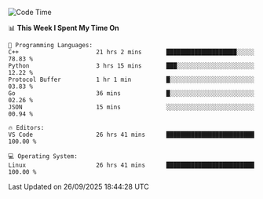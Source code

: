 
<!--START_SECTION:waka-->
![Code Time](http://img.shields.io/badge/Code%20Time-3%2C868%20hrs%2059%20mins-blue)

📊 **This Week I Spent My Time On** 

```text
💬 Programming Languages: 
C++                      21 hrs 2 mins       ████████████████████░░░░░   78.83 % 
Python                   3 hrs 15 mins       ███░░░░░░░░░░░░░░░░░░░░░░   12.22 % 
Protocol Buffer          1 hr 1 min          █░░░░░░░░░░░░░░░░░░░░░░░░   03.83 % 
Go                       36 mins             █░░░░░░░░░░░░░░░░░░░░░░░░   02.26 % 
JSON                     15 mins             ░░░░░░░░░░░░░░░░░░░░░░░░░   00.94 % 

🔥 Editors: 
VS Code                  26 hrs 41 mins      █████████████████████████   100.00 % 

💻 Operating System: 
Linux                    26 hrs 41 mins      █████████████████████████   100.00 % 
```


 Last Updated on 26/09/2025 18:44:28 UTC
<!--END_SECTION:waka-->

